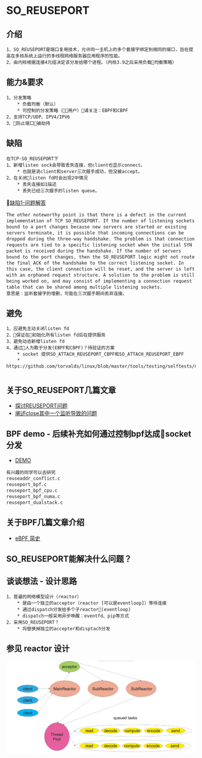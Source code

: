 # SO_REUSEPORT
## 介绍
```
1、SO_REUSEPORT是端口复用技术，允许同一主机上的多个套接字绑定到相同的端口，旨在提高在多核系统上运行的多线程网络服务器应用程序的性能。
2、由内核根据连接4元组决定该分发给哪个进程。（内核3.9之后采用负载均衡策略）
```
## 能力&要求
```
1、分发策略
    * 负载均衡（默认）
    * 可控制的分发策略（用户）请关注：EBPF和CBPF
2、支持TCP/UDP、IPV4/IPV6
3、防止端口被劫持
```
## 缺陷
```
在TCP-SO_REUSEPORT下
1、新增listen sock会导致丢失连接，但client也显示connect。
    * 也就是说client和server三次握手成功，但没被accept。
2、在关闭listen fd时会出现2中情况
    * 丢失连接如1描述
    * 丢失已经三次握手的listen queue。
```
[缺陷1-问题解答](https://lwn.net/Articles/542738)
```
The other noteworthy point is that there is a defect in the current implementation of TCP SO_REUSEPORT. If the number of listening sockets bound to a port changes because new servers are started or existing servers terminate, it is possible that incoming connections can be dropped during the three-way handshake. The problem is that connection requests are tied to a specific listening socket when the initial SYN packet is received during the handshake. If the number of servers bound to the port changes, then the SO_REUSEPORT logic might not route the final ACK of the handshake to the correct listening socket. In this case, the client connection will be reset, and the server is left with an orphaned request structure. A solution to the problem is still being worked on, and may consist of implementing a connection request table that can be shared among multiple listening sockets.
意思是：监听套接字的增删，可能在三次握手期间丢弃连接。
```

## 避免
```
1、应避免主动关闭listen fd
2、保证在初始化所有listen fd后在提供服务
3、避免动态新增listen fd
4、通过人为敢于分发(EBPF和CBPF)？待验证的方案
    * socket 提供SO_ATTACH_REUSEPORT_CBPF和SO_ATTACH_REUSEPORT_EBPF
    * https://github.com/torvalds/linux/blob/master/tools/testing/selftests/net/reuseport_bpf_cpu.c
```

# 

## 关于SO_REUSEPORT几篇文章
* [探讨REUSEPORT问题](https://lwn.net/Articles/542629)
* [阐述close其中一个监听导致的问题](https://engineeringblog.yelp.com/2015/04/true-zero-downtime-haproxy-reloads.html)


## BPF demo - 后续补充如何通过控制bpf达成socket分发
* [DEMO](https://github.com/torvalds/linux/tree/master/tools/testing/selftests/net)
```
有兴趣的同学可以去研究
reuseaddr_conflict.c
reuseport_bpf.c
reuseport_bpf_cpu.c
reuseport_bpf_numa.c
reuseport_dualstack.c
```

## 关于BPF几篇文章介绍
* [eBPF 简史](https://blog.cloudflare.com/perfect-locality-and-three-epic-systemtap-scripts/)

## SO_REUSEPORT能解决什么问题？
## 谈谈想法 - 设计思路
```
1、普遍的网络模型设计（reactor）
    * 是由一个独立的acceptor（reactor [可以是eventloop]）等待连接
    * 通过dispatch分发给多个子reactor(eventloop)
    * dispatch一般采用异步唤醒：eventfd、pip等方式
2、采用SO_REUSEPORT？
    * 将替换掉独立的accepter和disptach分发
```
## 参见 reactor 设计
![image](/Picture/multi_reactor_thread_pool.png)